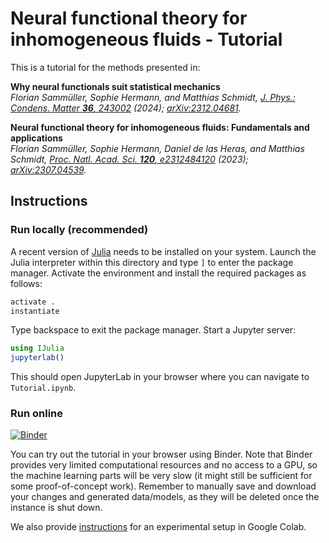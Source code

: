 # Neural functional theory for inhomogeneous fluids - Tutorial

This is a tutorial for the methods presented in:

**Why neural functionals suit statistical mechanics**  
*Florian Sammüller, Sophie Hermann, and Matthias Schmidt, [J. Phys.: Condens. Matter **36**, 243002](https://doi.org/10.1088/1361-648X/ad326f) (2024); [arXiv:2312.04681](https://arxiv.org/abs/2312.04681).*

**Neural functional theory for inhomogeneous fluids: Fundamentals and applications**  
*Florian Sammüller, Sophie Hermann, Daniel de las Heras, and Matthias Schmidt, [Proc. Natl. Acad. Sci. **120**, e2312484120](https://doi.org/10.1073/pnas.2312484120) (2023); [arXiv:2307.04539](https://arxiv.org/abs/2307.04539).*

## Instructions

### Run locally (recommended)

A recent version of [Julia](https://julialang.org/downloads/) needs to be installed on your system.
Launch the Julia interpreter within this directory and type `]` to enter the package manager.
Activate the environment and install the required packages as follows:

```julia
activate .
instantiate
```

Type backspace to exit the package manager.
Start a Jupyter server:

```julia
using IJulia
jupyterlab()
```

This should open JupyterLab in your browser where you can navigate to `Tutorial.ipynb`.

### Run online

[![Binder](https://mybinder.org/badge_logo.svg)](https://mybinder.org/v2/gh/sfalmo/NeuralDFT-Tutorial/HEAD?labpath=Tutorial.ipynb)

You can try out the tutorial in your browser using Binder.
Note that Binder provides very limited computational resources and no access to a GPU, so the machine learning parts will be very slow (it might still be sufficient for some proof-of-concept work).
Remember to manually save and download your changes and generated data/models, as they will be deleted once the instance is shut down.

We also provide [instructions](Colab_instructions.md) for an experimental setup in Google Colab.
